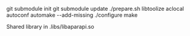 git submodule init
git submodule update
./prepare.sh
libtoolize
aclocal
autoconf
automake --add-missing
./configure
make

Shared library in .libs/libaparapi.so
